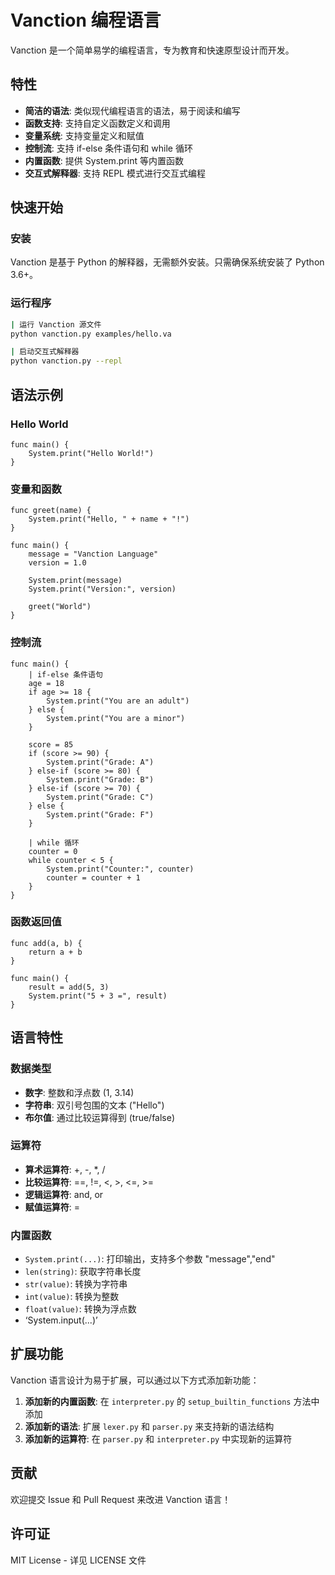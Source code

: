 # Vanction 编程语言

Vanction 是一个简单易学的编程语言，专为教育和快速原型设计而开发。

## 特性

- **简洁的语法**: 类似现代编程语言的语法，易于阅读和编写
- **函数支持**: 支持自定义函数定义和调用
- **变量系统**: 支持变量定义和赋值
- **控制流**: 支持 if-else 条件语句和 while 循环
- **内置函数**: 提供 System.print 等内置函数
- **交互式解释器**: 支持 REPL 模式进行交互式编程

## 快速开始

### 安装

Vanction 是基于 Python 的解释器，无需额外安装。只需确保系统安装了 Python 3.6+。

### 运行程序

```bash
| 运行 Vanction 源文件
python vanction.py examples/hello.va

| 启动交互式解释器
python vanction.py --repl
```

## 语法示例

### Hello World

```vanction
func main() {
    System.print("Hello World!")
}
```

### 变量和函数

```vanction
func greet(name) {
    System.print("Hello, " + name + "!")
}

func main() {
    message = "Vanction Language"
    version = 1.0
    
    System.print(message)
    System.print("Version:", version)
    
    greet("World")
}
```

### 控制流

```Vanction
func main() {
    | if-else 条件语句
    age = 18
    if age >= 18 {
        System.print("You are an adult")
    } else {
        System.print("You are a minor")
    }
    
    score = 85
    if (score >= 90) {
        System.print("Grade: A")
    } else-if (score >= 80) {
        System.print("Grade: B")
    } else-if (score >= 70) {
        System.print("Grade: C")
    } else {
        System.print("Grade: F")
    }
    
    | while 循环
    counter = 0
    while counter < 5 {
        System.print("Counter:", counter)
        counter = counter + 1
    }
}
```

### 函数返回值

```Vanction
func add(a, b) {
    return a + b
}

func main() {
    result = add(5, 3)
    System.print("5 + 3 =", result)
}
```

## 语言特性

### 数据类型

- **数字**: 整数和浮点数 (1, 3.14)
- **字符串**: 双引号包围的文本 ("Hello")
- **布尔值**: 通过比较运算得到 (true/false)

### 运算符

- **算术运算符**: +, -, *, /
- **比较运算符**: ==, !=, <, >, <=, >=
- **逻辑运算符**: and, or
- **赋值运算符**: =

### 内置函数

- `System.print(...)`: 打印输出，支持多个参数 "message","end"
- `len(string)`: 获取字符串长度
- `str(value)`: 转换为字符串
- `int(value)`: 转换为整数
- `float(value)`: 转换为浮点数
- ‘System.input(...)’

## 扩展功能

Vanction 语言设计为易于扩展，可以通过以下方式添加新功能：

1. **添加新的内置函数**: 在 `interpreter.py` 的 `setup_builtin_functions` 方法中添加
2. **添加新的语法**: 扩展 `lexer.py` 和 `parser.py` 来支持新的语法结构
3. **添加新的运算符**: 在 `parser.py` 和 `interpreter.py` 中实现新的运算符

## 贡献

欢迎提交 Issue 和 Pull Request 来改进 Vanction 语言！

## 许可证

MIT License - 详见 LICENSE 文件
